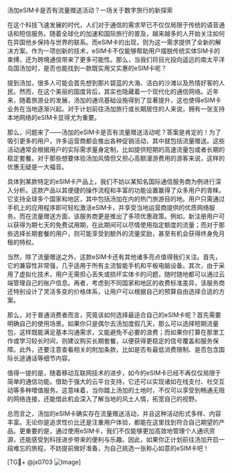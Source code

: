 汤加eSIM卡是否有流量赠送活动？一场关于数字旅行的新探索

在这个科技飞速发展的时代，人们对于通信的需求早已不仅仅局限于传统的语音通话和短信服务。随着全球化的加速和国际旅行的普及，越来越多的人开始关注如何在异国他乡保持与世界的联系。而eSIM卡的出现，则为这一需求提供了全新的解决方案。作为一项创新的技术，eSIM卡不仅能够帮助用户摆脱传统实体SIM卡的束缚，还为跨境通信带来了更多可能性。那么，当我们将目光投向遥远的南太平洋岛国汤加时，是否也能找到一款既实用又实惠的eSIM卡呢？

提到汤加，很多人可能会首先想到那片碧蓝的大海、洁白的沙滩以及热情好客的人民。然而，在这个美丽的国度背后，其实也隐藏着一个现代化的通信网络。近年来，随着旅游业的发展，汤加的通讯基础设施得到了显著提升，这也使得eSIM卡业务在当地逐渐兴起。对于计划前往汤加旅行或长期居住的人来说，拥有一张支持本地网络的eSIM卡显得尤为重要。

那么，问题来了——汤加的eSIM卡是否有流量赠送活动呢？答案是肯定的！为了吸引更多的用户，许多运营商都会推出各种促销活动，其中就包括流量赠送。这些活动通常会根据用户的实际需求量身定制，比如提供短期的高速流量包或者长期的稳定套餐。对于那些想要体验汤加风情但又担心高额漫游费用的游客来说，这样的优惠无疑是一大福音。

具体到某款特定的eSIM卡产品上，我们不妨以某知名国际通信服务商为例进行深入分析。这款产品以其便捷的操作流程和丰富的功能设置赢得了众多用户的青睐。它支持全球多个国家和地区，其中包括汤加在内的热门旅游目的地。用户只需通过手机上的应用程序即可轻松激活eSIM卡，并享受当地运营商提供的优质网络服务。而在流量赠送方面，该服务商更是推出了多项优惠政策。例如，新注册用户可以获得为期七天的免费试用期，在此期间可以尽情使用指定额度的流量；而对于那些选择长期套餐的用户，则可能享受到额外的流量奖励，甚至有机会获得终身免月租的特权。

当然，除了流量赠送之外，这款eSIM卡还有其他诸多亮点值得我们关注。首先，它的兼容性非常强，几乎适用于所有主流智能手机和平板电脑设备。其次，由于采用了虚拟化技术，用户无需担心丢失或损坏实体卡的问题，随时随地都可以通过云端管理自己的账户信息。再者，考虑到不同国家和地区的收费标准差异，该服务商还特别设计了灵活多变的价格体系，让用户可以根据自己的预算自由选择合适的方案。

那么，对于普通消费者而言，究竟该如何选择最适合自己的eSIM卡呢？首先需要明确自己的使用场景。如果你只是偶尔去汤加度假几天，那么可以选择短期流量包，这样既能满足基本沟通需求，又能避免不必要的浪费；而如果你打算在那里工作或学习较长时间，则建议购买长期套餐，以便获得更稳定的信号覆盖和服务保障。此外，还要注意查看相关的附加条款，比如是否有最低消费限制、是否包含国际长途通话等细节内容。

值得一提的是，随着移动互联网技术的进步，如今的eSIM卡已经不再仅仅局限于简单的通信功能。借助于强大的云平台支持，它还可以实现诸如在线支付、社交互动等多种增值服务。这意味着，当你踏上汤加的土地时，不仅可以享受到畅通无阻的网络连接，还能借此机会深入了解当地的风土人情，拓宽自己的视野。

总而言之，汤加的eSIM卡确实存在流量赠送活动，并且这种活动形式多样、内容丰富。无论你是追求性价比还是注重用户体验，都能在这里找到符合自己期望的产品。更重要的是，通过使用eSIM卡，我们不仅能够更加高效地管理个人通讯资源，还能感受到科技进步带来的便利与乐趣。因此，如果你正计划前往汤加开启一段难忘的旅程，不妨提前做好准备，为自己挑选一张称心如意的eSIM卡吧！

[TG💪+ @jx0703 ![Image](https://github.com/user-attachments/assets/dbca1d08-cadb-493c-b0ec-ad6f7a83f270)]